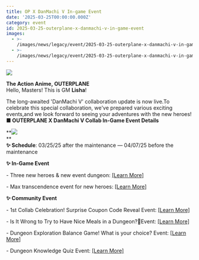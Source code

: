 ```yaml
---
title: OP X DanMachi V In-game Event
date: '2025-03-25T00:00:00.000Z'
category: event
id: 2025-03-25-outerplane-x-danmachi-v-in-game-event
images:
  - >-
    /images/news/legacy/event/2025-03-25-outerplane-x-danmachi-v-in-game-event/9c57d38797e847fa85d5a153dbee9212.webp
  - >-
    /images/news/legacy/event/2025-03-25-outerplane-x-danmachi-v-in-game-event/57888a723c9a45bf9bfcf5431f9da15f.webp
---
```


![](/images/news/legacy/event/2025-03-25-outerplane-x-danmachi-v-in-game-event/9c57d38797e847fa85d5a153dbee9212.webp)

**The Action Anime, OUTERPLANE**  
Hello, Masters! This is GM **Lisha**!  
  
The long-awaited 'DanMachi V' collaboration update is now live.To celebrate this special collaboration, we've prepared various exciting events,and we look forward to seeing your adventures with the new heroes!**■ OUTERPLANE X DanMachi V Collab In-Game Event Details**

**![](/images/news/legacy/event/2025-03-25-outerplane-x-danmachi-v-in-game-event/57888a723c9a45bf9bfcf5431f9da15f.webp)  
**  
**✨ Schedule**: 03/25/25 after the maintenance — 04/07/25 before the maintenance  
  
**✨ In-Game Event** 

\- Three new heroes & new event dungeon: [\[Learn More\]](https://page.onstove.com/outerplane/en/view/10653017)

\- Max transcendence event for new heroes: [\[Learn More\]](https://page.onstove.com/outerplane/en/view/10655394)  
  
****✨ Community Event****

\- 1st Collab Celebration! Surprise Coupon Code Reveal Event: [\[Learn More\]](https://page.onstove.com/outerplane/en/view/10651529)

\- Is It Wrong to Try to Have Nice Meals in a Dungeon?🍴Event: [\[Learn More\]](https://page.onstove.com/outerplane/en/view/10653230)

\- Dungeon Exploration Balance Game! What is your choice? Event: [\[Learn More\]](https://page.onstove.com/outerplane/en/view/10655376)

\- Dungeon Knowledge Quiz Event: [\[Learn More\]](https://page.onstove.com/outerplane/en/view/10666979)

